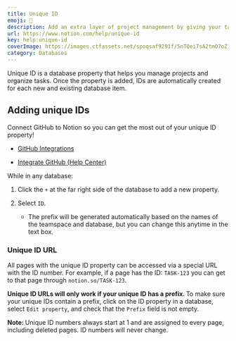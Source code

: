 ```yaml
---
title: Unique ID
emoji: 🤖
description: Add an extra layer of project management by giving your tasks their own IDs 🤖
url: https://www.notion.com/help/unique-id
key: help:unique-id
coverImage: https://images.ctfassets.net/spoqsaf9291f/5nTQei7sA2tmO7oZ1HYi7b/f7bf2dd1b0d7d504dc46cee2f79c3f07/unique_id_hero.png
category: Databases
---
```


Unique ID is a database property that helps you manage projects and organize tasks. Once the property is added, IDs are automatically created for each new and existing database item.

## Adding unique IDs

Connect GitHub to Notion so you can get the most out of your unique ID property!

* [GitHub Integrations](https://www.notion.com/integrations/github-cdc46cd9-f0e9-48fd-b3aa-18481098e29e)

* [Integrate GitHub (Help Center)](https://www.notion.com/help/github)

While in any database:

1. Click the `+` at the far right side of the database to add a new property.

2. Select `ID`.

   * The prefix will be generated automatically based on the names of the teamspace and database, but you can change this anytime in the text box.

### **Unique ID URL**

All pages with the unique ID property can be accessed via a special URL with the ID number. For example, if a page has the ID: `TASK-123` you can get to that page through `notion.so/TASK-123`.

**Unique ID URLs will only work if your unique ID has a prefix.&#x20;**&#x54;o make sure your unique IDs contain a prefix, click on the ID property in a database, select `Edit property`, and check that the `Prefix` field is not empty.

**Note:&#x20;**&#x55;nique ID numbers always start at 1 and are assigned to every page, including deleted pages. ID numbers will never change.

